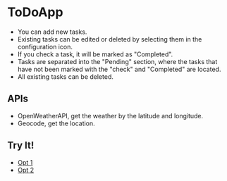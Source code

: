 # ToDoApp

- You can add new tasks. 
- Existing tasks can be edited or deleted by selecting them in the configuration icon.
- If you check a task, it will be marked as "Completed".
- Tasks are separated into the "Pending" section, where the tasks that have not been marked with the "check" and "Completed" are located. 
- All existing tasks can be deleted.

## APIs

- OpenWeatherAPI, get the weather by the latitude and longitude.
- Geocode, get the location.

## Try It!
- [Opt 1](https://todoapp-65769.firebaseapp.com/)
- [Opt 2](https://todoapp-65769.web.app/)
